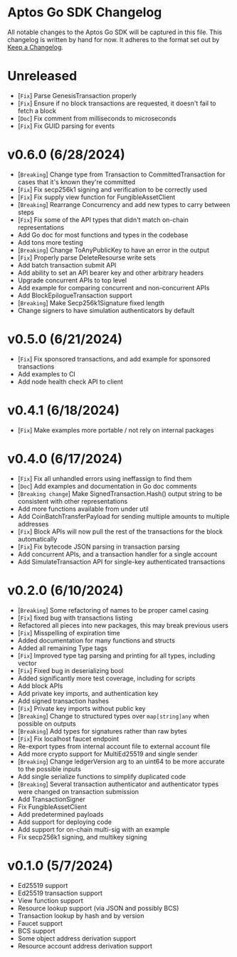 # Aptos Go SDK Changelog

All notable changes to the Aptos Go SDK will be captured in this file. This changelog is written by hand for now. It
adheres to the format set out by [Keep a Changelog](https://keepachangelog.com/en/1.0.0/).

# Unreleased
- [`Fix`] Parse GenesisTransaction properly
- [`Fix`] Ensure if no block transactions are requested, it doesn't fail to fetch a block
- [`Doc`] Fix comment from milliseconds to microseconds
- [`Fix`] Fix GUID parsing for events

# v0.6.0 (6/28/2024)
- [`Breaking`] Change type from Transaction to CommittedTransaction for cases that it's known they're committed
- [`Fix`] Fix secp256k1 signing and verification to be correctly used
- [`Fix`] Fix supply view function for FungibleAssetClient
- [`Breaking`] Rearrange Concurrency and add new types to carry between steps
- [`Fix`] Fix some of the API types that didn't match on-chain representations
- Add Go doc for most functions and types in the codebase
- Add tons more testing
- [`Breaking`] Change ToAnyPublicKey to have an error in the output
- [`Fix`] Properly parse DeleteResourse write sets
- Add batch transaction submit API
- Add ability to set an API bearer key and other arbitrary headers
- Upgrade concurrent APIs to top level
- Add example for comparing concurrent and non-concurrent APIs
- Add BlockEpilogueTransaction support
- [`Breaking`] Make Secp256k1Signature fixed length
- Change signers to have simulation authenticators by default

# v0.5.0 (6/21/2024)
- [`Fix`] Fix sponsored transactions, and add example for sponsored transactions
- Add examples to CI
- Add node health check API to client

# v0.4.1 (6/18/2024)
- [`Fix`] Make examples more portable / not rely on internal packages

# v0.4.0 (6/17/2024)

- [`Fix`] Fix all unhandled errors using ineffassign to find them
- [`Doc`] Add examples and documentation in Go doc comments
- [`Breaking change`] Make SignedTransaction.Hash() output string to be consistent with other representations
- Add more functions available from under util
- Add CoinBatchTransferPayload for sending multiple amounts to multiple addresses
- [`Fix`] Block APIs will now pull the rest of the transactions for the block automatically
- [`Fix`] Fix bytecode JSON parsing in transaction parsing
- Add concurrent APIs, and a transaction handler for a single account
- Add SimulateTransaction API for single-key authenticated transactions

# v0.2.0 (6/10/2024)

- [`Breaking`] Some refactoring of names to be proper camel casing
- [`Fix`] fixed bug with transactions listing
- Refactored all pieces into new packages, this may break previous users
- [`Fix`] Misspelling of expiration time
- Added documentation for many functions and structs
- Added all remaining Type tags
- [`Fix`] Improved type tag parsing and printing for all types, including vector
- [`Fix`] Fixed bug in deserializing bool
- Added significantly more test coverage, including for scripts
- Add block APIs
- Add private key imports, and authentication key
- Add signed transaction hashes
- [`Fix`] Private key imports without public key
- [`Breaking`] Change to structured types over `map[string]any` when possible on outputs
- [`Breaking`] Add types for signatures rather than raw bytes
- [`Fix`] Fix localhost faucet endpoint
- Re-export types from internal account file to external account file
- Add more crypto support for MultiEd25519 and single sender
- [`Breaking`] Change ledgerVersion arg to an uint64 to be more accurate to the possible inputs
- Add single serialize functions to simplify duplicated code
- [`Breaking`] Several transaction authenticator and authenticator types were changed on transaction submission
- Add TransactionSigner
- Fix FungibleAssetClient
- Add predetermined payloads
- Add support for deploying code
- Add support for on-chain multi-sig with an example
- Fix secp256k1 signing, and multikey signing

# v0.1.0 (5/7/2024)

- Ed25519 support
- Ed25519 transaction support
- View function support
- Resource lookup support (via JSON and possibly BCS)
- Transaction lookup by hash and by version
- Faucet support
- BCS support
- Some object address derivation support
- Resource account address derivation support

